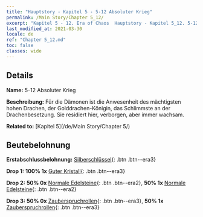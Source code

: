 ```yaml
---
title: "Hauptstory - Kapitel 5 - 5-12 Absoluter Krieg"
permalink: /Main Story/Chapter 5_12/
excerpt: "Kapitel 5 - 12. Era of Chaos  Hauptstory - Kapitel 5_12. 5-12 Absoluter Krieg"
last_modified_at: 2021-03-30
locale: de
ref: "Chapter 5_12.md"
toc: false
classes: wide
---
```


## Details

 **Name:** 5-12 Absoluter Krieg

 **Beschreibung:** Für die Dämonen ist die Anwesenheit des mächtigsten hohen Drachen, der Golddrachen-Königin, das Schlimmste an der Drachenbesetzung. Sie residiert hier, verborgen, aber immer wachsam.

 **Related to:** [Kapitel 5](/de/Main Story/Chapter 5/)

## Beutebelohnung

 **Erstabschlussbelohnung:** [Silberschlüssel](/de/Items/con_693/){: .btn .btn--era3}

 **Drop 1:** **100% 1x** [Guter Kristall](/de/Items/mat_17/){: .btn .btn--era3}

 **Drop 2:** **50% 0x** [Normale Edelsteine](/de/Items/mat_10/){: .btn .btn--era2}, **50% 1x** [Normale Edelsteine](/de/Items/mat_10/){: .btn .btn--era2}

 **Drop 3:** **50% 0x** [Zauberspruchrollen](/de/Items/con_694/){: .btn .btn--era3}, **50% 1x** [Zauberspruchrollen](/de/Items/con_694/){: .btn .btn--era3}

